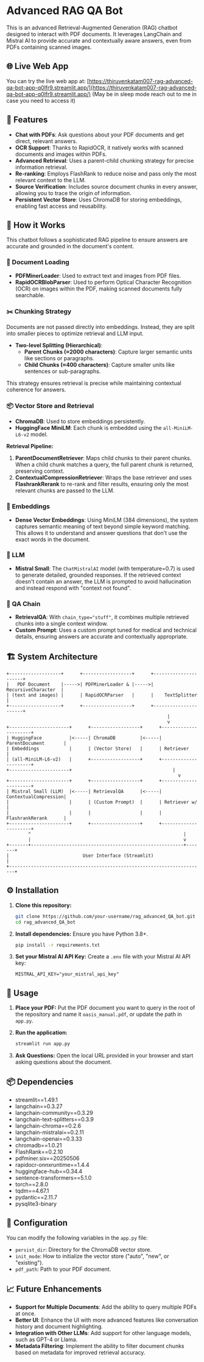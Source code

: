 # Advanced RAG QA Bot

This is an advanced Retrieval-Augmented Generation (RAG) chatbot designed to interact with PDF documents. It leverages LangChain and Mistral AI to provide accurate and contextually aware answers, even from PDFs containing scanned images.
## 🌐 Live Web App

You can try the live web app at: [https://thiruvenkatam007-rag-advanced-qa-bot-app-q0lfr9.streamlit.app/](https://thiruvenkatam007-rag-advanced-qa-bot-app-q0lfr9.streamlit.app/) (May be in sleep mode reach out to me in case you need to access it)
## 🚀 Features

- **Chat with PDFs**: Ask questions about your PDF documents and get direct, relevant answers.
- **OCR Support**: Thanks to RapidOCR, it natively works with scanned documents and images within PDFs.
- **Advanced Retrieval**: Uses a parent-child chunking strategy for precise information retrieval.
- **Re-ranking**: Employs FlashRank to reduce noise and pass only the most relevant context to the LLM.
- **Source Verification**: Includes source document chunks in every answer, allowing you to trace the origin of information.
- **Persistent Vector Store**: Uses ChromaDB for storing embeddings, enabling fast access and reusability.

## 🔧 How it Works

This chatbot follows a sophisticated RAG pipeline to ensure answers are accurate and grounded in the document's content.

### 📄 Document Loading

- **PDFMinerLoader**: Used to extract text and images from PDF files.
- **RapidOCRBlobParser**: Used to perform Optical Character Recognition (OCR) on images within the PDF, making scanned documents fully searchable.

### ✂️ Chunking Strategy

Documents are not passed directly into embeddings. Instead, they are split into smaller pieces to optimize retrieval and LLM input.

- **Two-level Splitting (Hierarchical)**:
    - **Parent Chunks (≈2000 characters)**: Capture larger semantic units like sections or paragraphs.
    - **Child Chunks (≈400 characters)**: Capture smaller units like sentences or sub-paragraphs.

This strategy ensures retrieval is precise while maintaining contextual coherence for answers.

### 📦 Vector Store and Retrieval

- **ChromaDB**: Used to store embeddings persistently.
- **HuggingFace MiniLM**: Each chunk is embedded using the `all-MiniLM-L6-v2` model.

**Retrieval Pipeline:**

1.  **ParentDocumentRetriever**: Maps child chunks to their parent chunks. When a child chunk matches a query, the full parent chunk is returned, preserving context.
2.  **ContextualCompressionRetriever**: Wraps the base retriever and uses **FlashrankRerank** to re-rank and filter results, ensuring only the most relevant chunks are passed to the LLM.

### 🧠 Embeddings

- **Dense Vector Embeddings**: Using MiniLM (384 dimensions), the system captures semantic meaning of text beyond simple keyword matching. This allows it to understand and answer questions that don't use the exact words in the document.

### 🤖 LLM

- **Mistral Small**: The `ChatMistralAI` model (with temperature=0.7) is used to generate detailed, grounded responses. If the retrieved context doesn't contain an answer, the LLM is prompted to avoid hallucination and instead respond with "context not found".

### 💬 QA Chain

- **RetrievalQA**: With `chain_type="stuff"`, it combines multiple retrieved chunks into a single context window.
- **Custom Prompt**: Uses a custom prompt tuned for medical and technical details, ensuring answers are accurate and contextually appropriate.

## 🏗️ System Architecture

```
+-------------------+      +------------------+      +----------------------+
|   PDF Document    |----->| PDFMinerLoader & |----->|  RecursiveCharacter  |
| (text and images) |      | RapidOCRParser   |      |    TextSplitter      |
+-------------------+      +------------------+      +----------------------+
                                                           |
                                                           v
+----------------------+      +------------------+      +----------------------+
| HuggingFace          |<-----| ChromaDB         |<-----| ParentDocument       |
| Embeddings           |      | (Vector Store)   |      | Retriever            |
| (all-MiniLM-L6-v2)   |      +------------------+      +----------------------+
+----------------------+                                     |
                                                               v
+----------------------+      +------------------+      +----------------------+
| Mistral Small (LLM)  |<-----| RetrievalQA      |<-----| ContextualCompression|
|                      |      | (Custom Prompt)  |      | Retriever w/         |
|                      |      |                  |      | FlashrankRerank      |
+----------------------+      +------------------+      +----------------------+
        ^                                                        |
        |                                                        v
+-------+--------------------------------------------------------+-------+
|                           User Interface (Streamlit)                   |
+------------------------------------------------------------------------+
```

## ⚙️ Installation

1.  **Clone this repository:**
    ```bash
    git clone https://github.com/your-username/rag_advanced_QA_bot.git
    cd rag_advanced_QA_bot
    ```

2.  **Install dependencies:**
    Ensure you have Python 3.8+.
    ```bash
    pip install -r requirements.txt
    ```

3.  **Set your Mistral AI API Key:**
    Create a `.env` file with your Mistral AI API key:
    ```
    MISTRAL_API_KEY="your_mistral_api_key"
    ```

## 🚀 Usage

1.  **Place your PDF:**
    Put the PDF document you want to query in the root of the repository and name it `oasis_manual.pdf`, or update the path in `app.py`.

2.  **Run the application:**
    ```bash
    streamlit run app.py
    ```

3.  **Ask Questions:**
    Open the local URL provided in your browser and start asking questions about the document.

## 📦 Dependencies

- streamlit==1.49.1
- langchain==0.3.27
- langchain-community==0.3.29
- langchain-text-splitters==0.3.9
- langchain-chroma==0.2.6
- langchain-mistralai==0.2.11
- langchain-openai==0.3.33
- chromadb==1.0.21
- FlashRank==0.2.10
- pdfminer.six==20250506
- rapidocr-onnxruntime==1.4.4
- huggingface-hub==0.34.4
- sentence-transformers==5.1.0
- torch==2.8.0
- tqdm==4.67.1
- pydantic==2.11.7
- pysqlite3-binary

## 🔧 Configuration

You can modify the following variables in the `app.py` file:

- `persist_dir`: Directory for the ChromaDB vector store.
- `init_mode`: How to initialize the vector store ("auto", "new", or "existing").
- `pdf_path`: Path to your PDF document.

## 📈 Future Enhancements

- **Support for Multiple Documents**: Add the ability to query multiple PDFs at once.
- **Better UI**: Enhance the UI with more advanced features like conversation history and document highlighting.
- **Integration with Other LLMs**: Add support for other language models, such as GPT-4 or Llama.
- **Metadata Filtering**: Implement the ability to filter document chunks based on metadata for improved retrieval accuracy.
